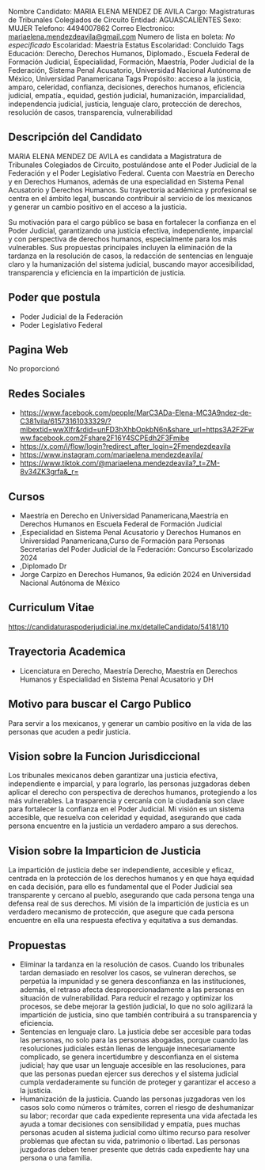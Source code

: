 Nombre Candidato: MARIA ELENA MENDEZ DE AVILA
Cargo: Magistraturas de Tribunales Colegiados de Circuito
Entidad: AGUASCALIENTES
Sexo: MUJER
Telefono: 4494007862
Correo Electronico: mariaelena.mendezdeavila@gmail.com
Numero de lista en boleta: *No especificado*
Escolaridad: Maestría
Estatus Escolaridad: Concluido
Tags Educación: Derecho, Derechos Humanos, Diplomado., Escuela Federal de Formación Judicial, Especialidad, Formación, Maestría, Poder Judicial de la Federación, Sistema Penal Acusatorio, Universidad Nacional Autónoma de México, Universidad Panamericana
Tags Propósito: acceso a la justicia, amparo, celeridad, confianza, decisiones, derechos humanos, eficiencia judicial, empatía., equidad, gestión judicial, humanización, imparcialidad, independencia judicial, justicia, lenguaje claro, protección de derechos, resolución de casos, transparencia, vulnerabilidad


## Descripción del Candidato 

MARIA ELENA MENDEZ DE AVILA es candidata a Magistratura de Tribunales Colegiados de Circuito, postulándose ante el Poder Judicial de la Federación y el Poder Legislativo Federal. Cuenta con Maestría en Derecho y en Derechos Humanos, además de una especialidad en Sistema Penal Acusatorio y Derechos Humanos. Su trayectoria académica y profesional se centra en el ámbito legal, buscando contribuir al servicio de los mexicanos y generar un cambio positivo en el acceso a la justicia.

Su motivación para el cargo público se basa en fortalecer la confianza en el Poder Judicial, garantizando una justicia efectiva, independiente, imparcial y con perspectiva de derechos humanos, especialmente para los más vulnerables. Sus propuestas principales incluyen la eliminación de la tardanza en la resolución de casos, la redacción de sentencias en lenguaje claro y la humanización del sistema judicial, buscando mayor accesibilidad, transparencia y eficiencia en la impartición de justicia.


## Poder que postula

- Poder Judicial de la Federación
- Poder Legislativo Federal


## Pagina Web

No proporcionó


## Redes Sociales

- https://www.facebook.com/people/MarC3ADa-Elena-MC3A9ndez-de-C381vila/61573161033329/?mibextid=wwXIfr&rdid=unFD3hXhbOpkbN6n&share_url=https3A2F2Fwww.facebook.com2Fshare2F16Y4SCPEdh2F3Fmibe
- https://x.com/i/flow/login?redirect_after_login=2Fmendezdeavila
- https://www.instagram.com/mariaelena.mendezdeavila/
- https://www.tiktok.com/@mariaelena.mendezdeavila?_t=ZM-8v34ZK3grfa&_r=


## Cursos

- Maestría en Derecho en Universidad Panamericana,Maestría en Derechos Humanos en Escuela Federal de Formación Judicial
- ,Especialidad en Sistema Penal Acusatorio y Derechos Humanos en Universidad Panamericana,Curso de Formación para Personas Secretarias del Poder Judicial de la Federación: Concurso Escolarizado 2024
- ,Diplomado Dr
- Jorge Carpizo en Derechos Humanos, 9a edición 2024 en Universidad Nacional Autónoma de México


## Curriculum Vitae

https://candidaturaspoderjudicial.ine.mx/detalleCandidato/54181/10


## Trayectoria Academica

- Licenciatura en Derecho, Maestría Derecho, Maestría en Derechos Humanos y Especialidad en Sistema Penal Acusatorio y DH


## Motivo para buscar el Cargo Publico

Para servir a los mexicanos, y generar un cambio positivo en la vida de las personas que acuden a pedir justicia.


## Vision sobre la Funcion Jurisdiccional

Los tribunales mexicanos deben garantizar una justicia efectiva, independiente e imparcial, y para lograrlo, las personas juzgadoras deben aplicar el derecho con perspectiva de derechos humanos, protegiendo a los más vulnerables. La trasparencia y cercanía con la ciudadanía son clave para fortalecer la confianza en el Poder Judicial. Mi visión es un sistema accesible, que resuelva con celeridad y equidad, asegurando que cada persona encuentre en la justicia un verdadero amparo a sus derechos.


## Vision sobre la Imparticion de Justicia

La impartición de justicia debe ser independiente, accesible y eficaz, centrada en la protección de los derechos humanos y en que haya equidad en cada decisión, para ello es fundamental que el Poder Judicial sea transparente y cercano al pueblo, asegurando que cada persona tenga una defensa real de sus derechos. Mi visión de la impartición de justicia es un verdadero mecanismo de protección, que asegure que cada persona encuentre en ella una respuesta efectiva y equitativa a sus demandas.


## Propuestas

- Eliminar la tardanza en la resolución de casos. Cuando los tribunales tardan demasiado en resolver los casos, se vulneran derechos, se perpetúa la impunidad y se genera desconfianza en las instituciones, además, el retraso afecta desproporcionadamente a las personas en situación de vulnerabilidad. Para reducir el rezago y optimizar los procesos, se debe mejorar la gestión judicial, lo que no solo agilizará la impartición de justicia, sino que también contribuirá a su transparencia y eficiencia.
- Sentencias en lenguaje claro. La justicia debe ser accesible para todas las personas, no solo para las personas abogadas, porque cuando las resoluciones judiciales están llenas de lenguaje innecesariamente complicado, se genera incertidumbre y desconfianza en el sistema judicial; hay que usar un lenguaje accesible en las resoluciones, para que las personas puedan ejercer sus derechos y el sistema judicial cumpla verdaderamente su función de proteger y garantizar el acceso a la justicia.
- Humanización de la justicia. Cuando las personas juzgadoras ven los casos solo como números o trámites, corren el riesgo de deshumanizar su labor; recordar que cada expediente representa una vida afectada les ayuda a tomar decisiones con sensibilidad y empatía, pues muchas personas acuden al sistema judicial como último recurso para resolver problemas que afectan su vida, patrimonio o libertad. Las personas juzgadoras deben tener presente que detrás cada expediente hay una persona o una familia.


